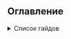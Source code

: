 ## Оглавление
<details>
<summary>Список гайдов</summary>
<ul>
<li>
<a href="StartApplicationInEditor.md">Запуск приложения в редакторе</a>
</li>
<li>
<a href="InputSystem.md">Настройка инпут-системы</a>
</li>
<li>
<a href="CreatingCharacters.md">Создание и изменение персонажей</a>
</li>
<li>
<a href="SpawningCharacter.md">Точки спавна и привязка персонажей к точкам спавна</a>
</li>
<li>
<a href="TileRenderingConfig.md">Установка изображений для тайлов</a>
</li>
</ul>
</details>